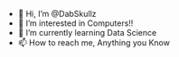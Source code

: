 - 👋 Hi, I’m @DabSkullz
- 👀 I’m interested in Computers!!
- 🌱 I’m currently learning Data Science
- 📫 How to reach me, Anything you Know
